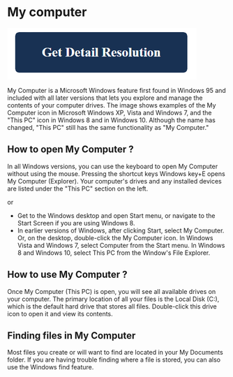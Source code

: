 # My computer

[![My Computer](blue.png)](https://github.com/esyspeak/my.computer)

My Computer is a Microsoft Windows feature first found in Windows 95 and included with all later versions that lets you explore and manage the contents of your computer drives. The image shows examples of the My Computer icon in Microsoft Windows XP, Vista and Windows 7, and the "This PC" icon in Windows 8 and in Windows 10. Although the name has changed, "This PC" still has the same functionality as "My Computer."

## How to open My Computer ?

In all Windows versions, you can use the keyboard to open My Computer without using the mouse. Pressing the shortcut keys Windows key+E opens My Computer (Explorer). Your computer's drives and any installed devices are listed under the "This PC" section on the left.

or

* Get to the Windows desktop and open Start menu, or navigate to the Start Screen if you are using Windows 8.
* In earlier versions of Windows, after clicking Start, select My Computer. Or, on the desktop, double-click the My Computer icon. In Windows Vista and Windows 7, select Computer from the Start menu. In Windows 8 and Windows 10, select This PC from the Window's File Explorer.

## How to use My Computer ?

Once My Computer (This PC) is open, you will see all available drives on your computer. The primary location of all your files is the Local Disk (C:), which is the default hard drive that stores all files. Double-click this drive icon to open it and view its contents.

## Finding files in My Computer

Most files you create or will want to find are located in your My Documents folder. If you are having trouble finding where a file is stored, you can also use the Windows find feature.

